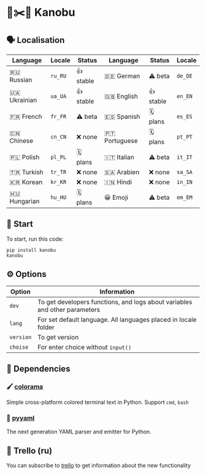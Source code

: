 # 🗿✂️📄 Kanobu
## 🗣 Localisation
| Language      | Locale    | Status    | Language     | Status    | Locale   |
|---------------|-----------|-----------|--------------|-----------|----------|
| 🇷🇺 Russian    | `ru_RU`   | 👍 stable | 🇩🇪 German     | ⚠️ beta    | `de_DE` |
| 🇺🇦 Ukrainian  | `ua_UA`   | 👍 stable | 🇬🇧 English    | 👍 stable  | `en_EN` |
| 🇫🇷 French     | `fr_FR`   | ⚠️ beta   | 🇪🇸 Spanish    | 🗓 plans   | `es_ES` |
| 🇨🇳 Chinese    | `cn_CN`   | ❌ none   | 🇵🇹 Portuguese | 🗓 plans   | `pt_PT` |
| 🇵🇱 Polish     | `pl_PL`   | 🗓 plans  | 🇮🇹 Italian    | ⚠️ beta    | `it_IT` |
| 🇹🇷 Turkish    | `tr_TR`   | ❌ none   | 🇸🇦 Arabien    | ❌ none    | `sa_SA` |
| 🇰🇷 Korean     | `kr_KR`   | ❌ none   | 🇮🇳 Hindi      | ❌ none    | `in_IN` |
| 🇭🇺 Hungarian  | `hu_HU`   | 🗓 plans  | 😀 Emoji      | ⚠️ beta    | `em_EM` |

## 🚀 Start
To start, run this code:
```
pip install kanobu
kanobu
```
## ⚙️ Options
| Option    | Information                                                                |
|-----------|----------------------------------------------------------------------------|
| `dev`     | To get developers functions, and logs about variables and other parameters |
| `lang`    | For set default language. All languages placed in locale folder            |
| `version` | To get version                                                             |
| `choise`  | For enter choice without `input()`                                         |

## 🔨 Dependencies
### 🖌 [colorama](https://github.com/tartley/colorama)
Simple cross-platform colored terminal text in Python. Support `cmd`, `bash`
### 📄 [pyyaml](https://github.com/yaml/pyyaml)
The next generation YAML parser and emitter for Python.
## 📰 Trello (ru)
You can subscribe to [trello](https://trello.com/b/o0ozs1XT) to get information about the new functionality
